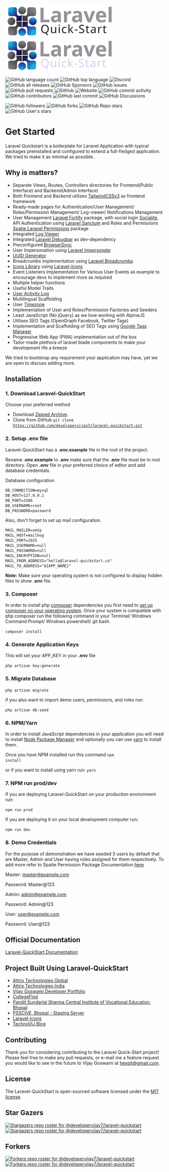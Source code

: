 ![Laravel-QuickStart Logo](https://raw.githubusercontent.com/developervijay7/laravel-quickstart/2c97a0c0e46f48dd3f10989292bd4f824fdbce52/resources/images/logo.svg#gh-light-mode-only)
![Laravel-QuickStart Logo](https://raw.githubusercontent.com/developervijay7/laravel-quickstart/2c97a0c0e46f48dd3f10989292bd4f824fdbce52/resources/images/logo-dark.svg#gh-dark-mode-only)

![GitHub language count](https://img.shields.io/github/languages/count/developervijay7/laravel-quickstart?style=plastic)
![GitHub top language](https://img.shields.io/github/languages/top/developervijay7/laravel-quickstart?style=plastic)
![Discord](https://img.shields.io/discord/959485139354791936?style=plastic)
![GitHub all releases](https://img.shields.io/github/downloads/developervijay7/laravel-quickstart/total?style=plastic)
![GitHub Sponsors](https://img.shields.io/github/sponsors/developervijay7?style=plastic)
![GitHub issues](https://img.shields.io/github/issues/developervijay7/laravel-quickstart?style=plastic)
![GitHub pull requests](https://img.shields.io/github/issues-pr/developervijay7/laravel-quickstart)
![GitHub](https://img.shields.io/github/license/developervijay7/laravel-quickstart)
![Website](https://img.shields.io/website?down_color=red&down_message=down&style=plastic&up_color=green&up_message=up&url=https%3A%2F%2Flaravel-quickstart.co)
![GitHub commit activity](https://img.shields.io/github/commit-activity/w/developervijay7/laravel-quickstart)
![GitHub contributors](https://img.shields.io/github/contributors/developervijay7/laravel-quickstart)
![GitHub last commit](https://img.shields.io/github/last-commit/developervijay7/laravel-quickstart)
![GitHub Discussions](https://img.shields.io/github/discussions/developervijay7/laravel-quickstart)


![GitHub followers](https://img.shields.io/github/followers/developervijay7?style=social)
![GitHub forks](https://img.shields.io/github/forks/developervijay7/laravel-quickstart?style=social)
![GitHub Repo stars](https://img.shields.io/github/stars/developervijay7/laravel-quickstart?style=social)
![GitHub User's stars](https://img.shields.io/github/stars/developervijay7?affiliations=OWNER&style=social)

# Get Started

Laravel Quickstart is a boilerplate for Laravel Application with typical packages preinstalled and configured to extend a full-fledged application. We tried to make it as minimal as possible.

## Why is matters?
- Separate Views, Routes, Controllers directories for Frontend(Public Interface) and Backend(Admin Interface)
- Both Frontend and Backend utilizes [TailwindCSSv3](https://tailwindcss.com/) as frontend framework
- Ready-made pages for Authentication/User Management/ Roles/Permission Management/ Log-viewer/ Notifications Management
- User Management [Laravel Fortify](https://github.com/laravel/fortify) package, with social login [Socialite](https://github.com/laravel/socialite), API Authentication using [Laravel Sanctum](https://github.com/laravel/sanctum) and Roles and Permissions [Spatie Laravel Permissions](https://github.com/spatie/laravel-permission) package
- Integrated [Log Viewer](https://github.com/ARCANEDEV/LogViewer)
- Integrated [Laravel Debugbar](https://github.com/barryvdh/laravel-debugbar) as dev-dependency
- Preconfigured [BrowserSync](https://browsersync.io/)
- User Impersonation using [Laravel Impersonate](https://github.com/404labfr/laravel-impersonate)
- [UUID Generator](https://github.com/ramsey/uuid)
- Breadcrumbs implementation using [Laravel Breadcrumbs](https://github.com/tabuna/breadcrumbs)
- [Icons Library](https://laravel-icons.com) using [Laravel-Icons](https://github.com/developervijay7/laravel-icons)
- Event Listeners Implementation for Various User Events as example to encourage devs to implement more as required
- Multiple helper functions
- Useful Model Traits
- [User Activity Log](https://github.com/spatie/laravel-activitylog)
- Multilingual Scaffolding
- User [Timezone](https://github.com/jamesmills/laravel-timezone)
- Implementation of User and Roles/Permission Factories and Seeders
- Least JavaScript (No jQuery) as we love working with AlpineJS
- Utilises SEO Tags (OpenGraph Facebook, Twitter Tags)
- Implementation and Scaffolding of SEO Tags using [Google Tags Manager](https://tagmanager.google.com)
- Progressive Web App (PWA) implementation out of the box
- Tailor-made plethora of laravel blade components to make your development life a breeze 


We tried to bootstrap any requirement your application may have, yet we are open to discuss adding more. 

## Installation

### 1. Download Laravel-QuickStart 
Choose your preferred method
- Download [Zipped Archive](https://github.com/developervijay7/laravel-quickstart/archive/refs/heads/main.zip).
- Clone from GitHub <code>git clone https://github.com/developervijay7/laravel-quickstart.git</code>

### 2. Setup .env file
Laravel-QuickStart has a **.env.example** file in the root of the project.

Rename **.env.example** to **.env**  make sure that the **.env** file must be in root directory. 
Open **.env** file in your preferred choice of editor and add database credentials.

Database configuration

```dotenv
DB_CONNECTION=mysql
DB_HOST=127.0.0.1
DB_PORT=3306
DB_USERNAME=root
DB_PASSWORD=password
```

Also, don't forget to set up mail configuration.

```dotenv
MAIL_MAILER=smtp
MAIL_HOST=mailhog
MAIL_PORT=1025
MAIL_USERNAME=null
MAIL_PASSWORD=null
MAIL_ENCRYPTION=null
MAIL_FROM_ADDRESS="hello@laravel-quickstart.co"
MAIL_TO_ADDRESS="${APP_NAME}"
```

**Note:** Make sure your operating system is not configured to display hidden files to show **.env** file.

### 3. Composer
In order to install php [composer]() dependencies you first need to [set up composer on your operating system]().
Once your system is compatible with php composer run the following command in your Terminal/ Windows Command Prompt/ Windows powershell/ git bash.

<code>composer install</code>

### 4. Generate Application Keys
This will set your APP_KEY in your **.env** file

<code>php artisan key:generate</code>

### 5. Migrate Database

<code>php artisan migrate</code>

if you also want to import demo users, permissions, and roles run:

<code>php artisan db:seed</code>


### 6. NPM/Yarn
In order to install JavaScript dependencies in your application you will need to install [Node Package Manager]()
and optionally you can use [yarn]() to install them.

Once you have NPM installed run this command
<code>npm install</code>

or if you want to install using yarn run:
<code>yarn</code>


### 7. NPM run prod/dev
If you are deploying Laravel-QuickStart on your production environment run:

<code>npm run prod</code>

If you are deploying it on your local development computer run:

<code>npm run dev</code>

### 8. Demo Credentials
For the purpose of demonstration we have seeded 3 users by default that are Master, Admin and User having roles assigned for them respectively.
To add more refer to Spatie Permission Package Documentation [here](https://spatie.be/docs/laravel-permission/v5/introduction)

Master: master@example.com

Password: Master@123

Admin: admin@example.com

Password: Admin@123

User: user@example.com

Password: User@123


## Official Documentation
[Laravel-QuickStart Documentation](http://docs.laravel-quickstart.co)


## Project Built Using Laravel-QuickStart

- [Attrix Technologies Global](https://www.attrixtech.com)
- [Attrix Technologies India](https://www.attrixtech.in)
- [Vijay Goswami Developer Portfolio](https://vijaygoswami.in)
- [CollegeFind](https://collegefind.in)
- [Pandit Sundarlal Sharma Central Institute of Vocational Education, Bhopal](http://psscive.ac.in)
- [PSSCIVE, Bhopal - Staging Server](https://psscive.in)
- [Laravel-Icons](https://laravel-icons.com)
- [TechnoVIJ Blog](https://technovij.com)

## Contributing

Thank you for considering contributing to the Laravel Quick-Start
project! Please feel free to make any pull requests, or e-mail me a feature request you would like to see in the future to Vijay Goswami at [hexpit@gmail.com](mailto:hexpit@gmail.com).

## License

The Laravel-QuickStart is open-sourced software licensed under the  [MIT license](https://opensource.org/licenses/MIT).

## Star Gazers
[![Stargazers repo roster for @developervijay7/laravel-quickstart](https://reporoster.com/stars/developervijay7/laravel-quickstart)](https://github.com/developervijay7/laravel-quickstart/stargazers#gh-light-mode-only)
[![Stargazers repo roster for @developervijay7/laravel-quickstart](https://reporoster.com/stars/dark/developervijay7/laravel-quickstart)](https://github.com/developervijay7/laravel-quickstart/stargazers#gh-dark-mode-only)

## Forkers
[![Forkers repo roster for @developervijay7/laravel-quickstart](https://reporoster.com/forks/developervijay7/laravel-quickstart)](https://github.com/developervijay7/laravel-quickstart/network/members#gh-light-mode-only)
[![Forkers repo roster for @developervijay7/laravel-quickstart](https://reporoster.com/forks/dark/developervijay7/laravel-quickstart)](https://github.com/developervijay7/laravel-quickstart/network/members#gh-dark-mode-only)

